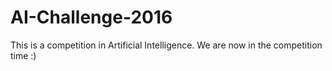 # AI-Challenge-2016
This is a competition in Artificial Intelligence. We are now in the competition time :) 

